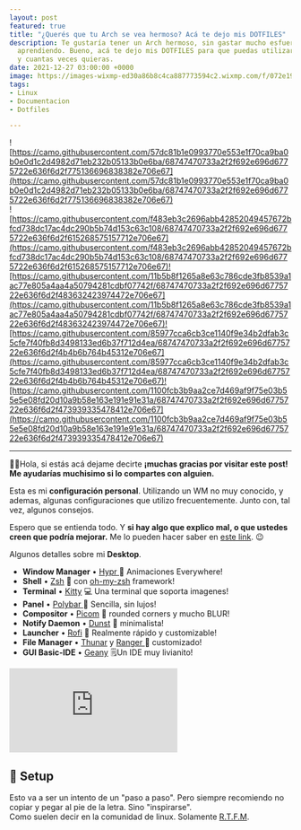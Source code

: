 ```yaml
---
layout: post
featured: true
title: "¿Querés que tu Arch se vea hermoso? Acá te dejo mis DOTFILES"
description: Te gustaría tener un Arch hermoso, sin gastar mucho esfuerzo y tiempo
  aprendiendo. Bueno, acá te dejo mis DOTFILES para que puedas utilizarlo cuando quieras,
  y cuantas veces quieras.
date: 2021-12-27 03:00:00 +0000
image: https://images-wixmp-ed30a86b8c4ca887773594c2.wixmp.com/f/072e191f-a0a5-4be2-bc7a-55eb140b254f/defdpeh-4b226af5-f035-4a5d-aedc-b9417b92563c.png/v1/fill/w_1192,h_670,q_70,strp/sakura_saber_by_owl4ce_defdpeh-pre.jpg?token=eyJ0eXAiOiJKV1QiLCJhbGciOiJIUzI1NiJ9.eyJzdWIiOiJ1cm46YXBwOjdlMGQxODg5ODIyNjQzNzNhNWYwZDQxNWVhMGQyNmUwIiwiaXNzIjoidXJuOmFwcDo3ZTBkMTg4OTgyMjY0MzczYTVmMGQ0MTVlYTBkMjZlMCIsIm9iaiI6W1t7ImhlaWdodCI6Ijw9MTUzNiIsInBhdGgiOiJcL2ZcLzA3MmUxOTFmLWEwYTUtNGJlMi1iYzdhLTU1ZWIxNDBiMjU0ZlwvZGVmZHBlaC00YjIyNmFmNS1mMDM1LTRhNWQtYWVkYy1iOTQxN2I5MjU2M2MucG5nIiwid2lkdGgiOiI8PTI3MzIifV1dLCJhdWQiOlsidXJuOnNlcnZpY2U6aW1hZ2Uub3BlcmF0aW9ucyJdfQ.uzIilrmDa2JZKT2zqU6uG4rOaQqZryybFicoZRBtUt0
tags:
- Linux
- Documentacion
- Dotfiles

---
```

![https://camo.githubusercontent.com/57dc81b1e0993770e553e1f70ca9ba0b0e0d1c2d4982d71eb232b05133b0e6ba/68747470733a2f2f692e696d6775722e636f6d2f775136696838382e706e67](https://camo.githubusercontent.com/57dc81b1e0993770e553e1f70ca9ba0b0e0d1c2d4982d71eb232b05133b0e6ba/68747470733a2f2f692e696d6775722e636f6d2f775136696838382e706e67)                   
![https://camo.githubusercontent.com/f483eb3c2696abb42852049457672bfcd738dc17ac4dc290b5b74d153c63c108/68747470733a2f2f692e696d6775722e636f6d2f615268575157712e706e67](https://camo.githubusercontent.com/f483eb3c2696abb42852049457672bfcd738dc17ac4dc290b5b74d153c63c108/68747470733a2f2f692e696d6775722e636f6d2f615268575157712e706e67)![https://camo.githubusercontent.com/11b5b8f1265a8e63c786cde3fb8539a1ac77e805a4aa4a50794281cdbf07742f/68747470733a2f2f692e696d6775722e636f6d2f483632423974472e706e67](https://camo.githubusercontent.com/11b5b8f1265a8e63c786cde3fb8539a1ac77e805a4aa4a50794281cdbf07742f/68747470733a2f2f692e696d6775722e636f6d2f483632423974472e706e67)![https://camo.githubusercontent.com/85977cca6cb3ce1140f9e34b2dfab3c5cfe7f40fb8d3498133ed6b37f712d4ea/68747470733a2f2f692e696d6775722e636f6d2f4b4b6b764b45312e706e67](https://camo.githubusercontent.com/85977cca6cb3ce1140f9e34b2dfab3c5cfe7f40fb8d3498133ed6b37f712d4ea/68747470733a2f2f692e696d6775722e636f6d2f4b4b6b764b45312e706e67)![https://camo.githubusercontent.com/1100fcb3b9aa2ce7d469af9f75e03b55e5e08fd20d10a9b58e163e191e91e31a/68747470733a2f2f692e696d6775722e636f6d2f473939335478412e706e67](https://camo.githubusercontent.com/1100fcb3b9aa2ce7d469af9f75e03b55e5e08fd20d10a9b58e163e191e91e31a/68747470733a2f2f692e696d6775722e636f6d2f473939335478412e706e67)  

***

🙋‍♂️Hola, si estás acá dejame decirte **¡muchas gracias por visitar este post! Me ayudarías muchisimo si lo compartes con alguien.**

Esta es mi **configuración personal**. Utilizando un WM no muy conocido, y ademas, algunas configuraciones que utilizo frecuentemente. Junto con, tal vez, algunos consejos.

Espero que se entienda todo. Y **si hay algo que explico mal, o que ustedes creen que podría mejorar.** Me lo pueden hacer saber en [este link](https://github.com/linuxmobile/linuxmobile.github.io/issues). 😉

Algunos detalles sobre mi **Desktop**.

* **Window Manager** • [Hypr ](https://github.com/vaxerski/Hypr)🎨 Animaciones Everywhere!
* **Shell** • [Zsh](https://www.zsh.org) 🐚 con [oh-my-zsh](https://github.com/ohmyzsh/ohmyzsh) framework!
* **Terminal** • [Kitty](https://github.com/kovidgoyal/kitty) 💻 Una terminal que soporta imagenes!
* **Panel** • [Polybar ](https://github.com/polybar/polybar)🍧 Sencilla, sin lujos!
* **Compositor** • [Picom](https://github.com/yshui/picom) 🍩 rounded corners y mucho BLUR!
* **Notify Daemon** • [Dunst](https://github.com/dunst-project/dunst) 🍃 minimalista!
* **Launcher** • [Rofi](https://github.com/davatorium/rofi) 🚀 Realmente rápido y customizable!
* **File Manager** • [Thunar](https://github.com/xfce-mirror/thunar) y [Ranger ](https://github.com/ranger/ranger)🔖 customizado!
* **GUI Basic-IDE** • [Geany](https://www.geany.org) 🗒️Un IDE muy livianito!

<div class="video">
<iframe src="https://www.youtube.com/embed/tiGCbY3EXks" frameborder="0" allowfullscreen></iframe>
</div>

## 🌸 Setup

Esto va a ser un intento de un "paso a paso". Pero siempre recomiendo no copiar y pegar al pie de la letra. Sino "inspirarse".  
Como suelen decir en la comunidad de linux. Solamente [R.T.F.M](https://en.wikipedia.org/wiki/RTFM).